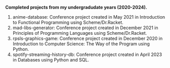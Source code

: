 **Completed projects from my undergradudate years (2020-2024).**
1) anime-database: Conference project created in May 2021 in Introduction to Functional Programming using Scheme/Dr.Racket.
2) mad-libs-generator: Conference project created in December 2021 in Principles of Programming Languages using Scheme/Dr.Racket.
3) rpsls-graphics-game: Conference project created in December 2020 in Introduction to Computer Science: The Way of the Program using Python.
4) spotify-streaming-history-db: Conference project created in April 2023 in Databases using Python and SQL.
